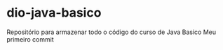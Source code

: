 # dio-java-basico
Repositório para armazenar todo o código do curso de Java Basico
Meu primeiro commit
